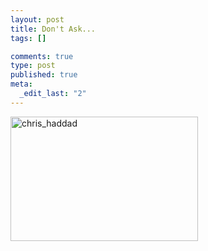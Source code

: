 ```yaml
--- 
layout: post
title: Don't Ask...
tags: []

comments: true
type: post
published: true
meta: 
  _edit_last: "2"
---
```

<a href="http://brethorsting.com/blog/wp-content/uploads/2009/07/chris_haddad.jpg"><img src="http://brethorsting.com/blog/wp-content/uploads/2009/07/chris_haddad-300x199.jpg" alt="chris_haddad" title="chris_haddad" width="300" height="199" class="alignnone size-medium wp-image-1277" /></a>
